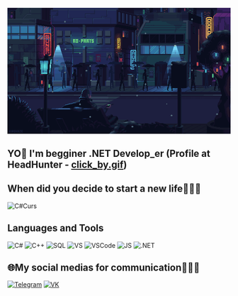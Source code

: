
[![Header](https://github.com/RecToRWkaif/RecToRWkaif/blob/main/assets/242390524-0c7eb6ed-663b-4ce4-bfbd-18239a38ba1b.gif)](https://hh.ru/applicant/resumes/view?resume=d87d396eff0b6c16800039ed1f48347349356e&customDomain=1)

## YO👋 I'm begginer .NET Develop_er (Profile at HeadHunter - [click_by.gif](https://balashikha.hh.ru/resume/d87d396eff0b6c16800039ed1f48347349356e)) 

## When did you decide to start a new life🧑🏻‍💻
![C#Curs](https://img.shields.io/badge/-CLICK_HERE-090909?style=for-the-badge&logo=youtube&logoColor=db002c)

## Languages and Tools 
![C#](https://img.shields.io/badge/-C_Sharp-090909?style=for-the-badge&logo=csharp&logoColor=9c3898)
![C++](https://img.shields.io/badge/-C++-090909?style=for-the-badge&logo=cplusplus&logoColor=3d8cc4)
![SQL](https://img.shields.io/badge/-MySQL-090909?style=for-the-badge&logo=MYSQL&logoColor=3d8cc436c3d9)
![VS](https://img.shields.io/badge/-Visual_Studio-090909?style=for-the-badge&logo=VisualStudio&logoColor=822e8f)
![VSCode](https://img.shields.io/badge/-Visual_Studio_Code-090909?style=for-the-badge&logo=VisualStudioCode&logoColor=2e7fe8)
![JS](https://img.shields.io/badge/-Java_Script-090909?style=for-the-badge&logo=javascript&logoColor=2eeff00)
![.NET](https://img.shields.io/badge/-.NET-090909?style=for-the-badge&logo=.NET&logoColor=)

## 🌐My social medias for communication👩🏻‍💻  
[![Telegram](https://img.shields.io/badge/-Telegram-090909?style=for-the-badge&logo=telegram&logoColor=)](https://t.me/moutains_sport)
[![VK](https://img.shields.io/badge/-VKONTAKTE-090909?style=for-the-badge&logo=vk&logoColor=31adf5)](https://vk.com/r3ctor) 

